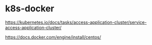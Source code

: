 # k8s-docker

https://kubernetes.io/docs/tasks/access-application-cluster/service-access-application-cluster/

https://docs.docker.com/engine/install/centos/
